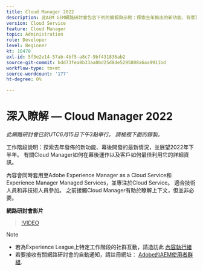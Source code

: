 ```yaml
---
title: Cloud Manager 2022
description: 此AEM GEM網路研討會包含下列的簡報與示範：探索去年推出的新功能、背景更新…… （說明應該介於60到160個字元之間）
version: Cloud Service
feature: Cloud Manager
topic: Administration
role: Developer
level: Beginner
kt: 10470
exl-id: 5f3e2e14-57ab-4bf5-a8c7-9bf431836ab2
source-git-commit: bdd73fea8b33aa0bd25d8de5295808a6aa9911bd
workflow-type: tm+mt
source-wordcount: '177'
ht-degree: 0%

---
```


# 深入瞭解 — Cloud Manager 2022

*此網路研討會已於UTC6月15日下午3點舉行。 請檢視下面的錄製。*

工作階段說明：探索去年發佈的新功能、幕後開發的最新情況，並展望2022年下半年。 有關Cloud Manager如何在幕後運作以及客戶如何最佳利用它的詳細資訊。  

內容會同時套用至Adobe Experience Manager as a Cloud Service和Experience Manager Managed Services，並專注於Cloud Service。 適合技術人員和非技術人員參加。 之前接觸Cloud Manager有助於瞭解上下文，但並非必要。

**網路研討會影片**

>[!VIDEO](https://video.tv.adobe.com/v/343876)

>[!NOTE]
>
>* 若為Experience League上特定工作階段的社群互動，請造訪此 [內容執行緒](https://adobe.ly/3O0rdzd)
>* 若要接收有關網路研討會的自動通知，請註冊網址： [Adobe的AEM使用者群組](https://aem-augs.adobe.com/).

